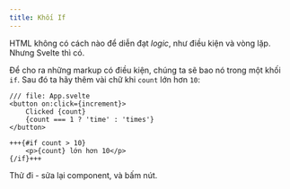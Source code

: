 ```yaml
---
title: Khối If 
---
```


HTML không có cách nào để diễn đạt _logic_, như điều kiện và vòng lặp. Nhưng Svelte thì có.

Để cho ra những markup có điều kiện, chúng ta sẽ bao nó trong một khối `if`. Sau đó ta hãy thêm vài chữ khi `count` lớn hơn `10`:

```svelte
/// file: App.svelte
<button on:click={increment}>
	Clicked {count}
	{count === 1 ? 'time' : 'times'}
</button>

+++{#if count > 10}
	<p>{count} lớn hơn 10</p>
{/if}+++
```

Thử đi - sửa lại component, và bấm nút.
